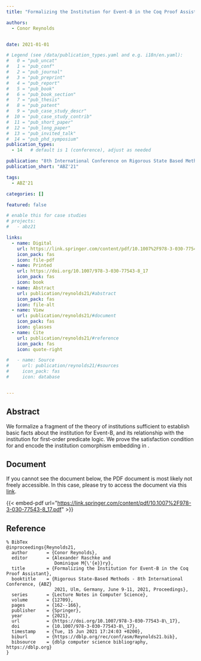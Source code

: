 ```yaml
---
title: "Formalizing the Institution for Event-B in the Coq Proof Assistant"

authors:
  - Conor Reynolds


date: 2021-01-01

# Legend (see /data/publication_types.yaml and e.g. i18n/en.yaml): 
#   0 = "pub_uncat"
#   1 = "pub_conf"
#   2 = "pub_journal"
#   3 = "pub_preprint"
#   4 = "pub_report"
#   5 = "pub_book"
#   6 = "pub_book_section"
#   7 = "pub_thesis"
#   8 = "pub_patent"
#   9 = "pub_case_study_descr"
#  10 = "pub_case_study_contrib"
#  11 = "pub_short_paper"
#  12 = "pub_long_paper"
#  13 = "pub_invited_talk"
#  14 = "pub_phd_symposium"
publication_types:
  - 14   # default is 1 (conference), adjust as needed

publication: "8th International Conference on Rigorous State Based Methods (ABZ'21)"
publication_short: "ABZ'21"

tags:
  - ABZ'21

categories: []

featured: false

# enable this for case studies
# projects:
#   - abz21

links:
  - name: Digital
    url: https://link.springer.com/content/pdf/10.1007%2F978-3-030-77543-8_17.pdf
    icon_pack: fas
    icon: file-pdf
  - name: Printed
    url: https://doi.org/10.1007/978-3-030-77543-8_17
    icon_pack: fas
    icon: book
  - name: Abstract
    url: publication/reynolds21/#abstract
    icon_pack: fas
    icon: file-alt
  - name: View
    url: publication/reynolds21/#document
    icon_pack: fas
    icon: glasses
  - name: Cite
    url: publication/reynolds21/#reference
    icon_pack: fas
    icon: quote-right

#   - name: Source
#     url: publication/reynolds21/#sources
#     icon_pack: fas
#     icon: database


---
```


## Abstract

We formalize a fragment of the theory of institutions sufficient to establish basic facts about the institution for Event-B, and its relationship with the institution for first-order predicate logic. We prove the satisfaction condition for and encode the institution comorphism embedding in .

## Document

If you cannot see the document below, the PDF document is most likely not freely accessible. In this case, please try to access the document via this <a href="https://link.springer.com/content/pdf/10.1007%2F978-3-030-77543-8_17.pdf">link</a>.

{{< embed-pdf url="https://link.springer.com/content/pdf/10.1007%2F978-3-030-77543-8_17.pdf" >}}

## Reference

```
% BibTex
@inproceedings{Reynolds21,
  author       = {Conor Reynolds},
  editor       = {Alexander Raschke and
                  Dominique M{\'{e}}ry},
  title        = {Formalizing the Institution for Event-B in the Coq Proof Assistant},
  booktitle    = {Rigorous State-Based Methods - 8th International Conference, {ABZ}
                  2021, Ulm, Germany, June 9-11, 2021, Proceedings},
  series       = {Lecture Notes in Computer Science},
  volume       = {12709},
  pages        = {162--166},
  publisher    = {Springer},
  year         = {2021},
  url          = {https://doi.org/10.1007/978-3-030-77543-8\_17},
  doi          = {10.1007/978-3-030-77543-8\_17},
  timestamp    = {Tue, 15 Jun 2021 17:24:03 +0200},
  biburl       = {https://dblp.org/rec/conf/asm/Reynolds21.bib},
  bibsource    = {dblp computer science bibliography, https://dblp.org}
}


```

<!-- # add information for case study papers (if available)
## Sources

- **Used formal method:**
  [ASM](/method/asm)
- **Resources and tools:**
  Asmeta

For more information, please contact the <a href ="mailto:silvia.bonfanti@unibg.it;arcaini@nii.ac.jp;angelo.gargantini@unibg.it;scandurra@unibg.it;elvinia.riccobene@unimi.it">authors</a>-->

